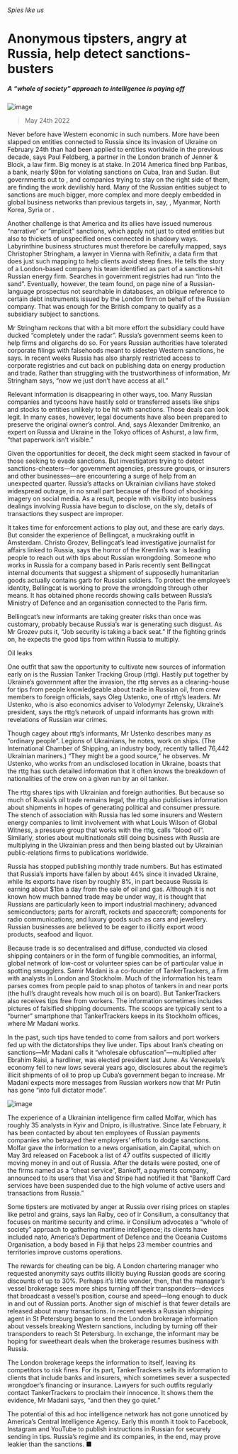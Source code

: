 ###### Spies like us
# Anonymous tipsters, angry at Russia, help detect sanctions-busters 
##### A “whole of society” approach to intelligence is paying off 
![image](images/20220528_IRD001.jpg) 
> May 24th 2022 
Never before have Western economic  in such numbers. More have been slapped on entities connected to Russia since its invasion of Ukraine on February 24th than had been applied to entities worldwide in the previous decade, says Paul Feldberg, a partner in the London branch of Jenner &amp; Block, a law firm. Big money is at stake. In 2014 America fined bnp Paribas, a bank, nearly $9bn for violating sanctions on Cuba, Iran and Sudan. But governments out to , and companies trying to stay on the right side of them, are finding the work devilishly hard. Many of the Russian entities subject to sanctions are much bigger, more complex and more deeply embedded in global business networks than previous targets in, say, , Myanmar, North Korea, Syria or .
Another challenge is that America and its allies have issued numerous “narrative” or “implicit” sanctions, which apply not just to cited entities but also to thickets of unspecified ones connected in shadowy ways. Labyrinthine business structures must therefore be carefully mapped, says Christopher Stringham, a lawyer in Vienna with Refinitiv, a data firm that does just such mapping to help clients avoid steep fines. He tells the story of a London-based company his team identified as part of a sanctions-hit Russian energy firm. Searches in government registries had run “into the sand”. Eventually, however, the team found, on page nine of a Russian-language prospectus not searchable in databases, an oblique reference to certain debt instruments issued by the London firm on behalf of the Russian company. That was enough for the British company to qualify as a subsidiary subject to sanctions. 
Mr Stringham reckons that with a bit more effort the subsidiary could have ducked “completely under the radar”. Russia’s government seems keen to help firms and oligarchs do so. For years Russian authorities have tolerated corporate filings with falsehoods meant to sidestep Western sanctions, he says. In recent weeks Russia has also sharply restricted access to corporate registries and cut back on publishing data on energy production and trade. Rather than struggling with the trustworthiness of information, Mr Stringham says, “now we just don’t have access at all.” 
Relevant information is disappearing in other ways, too. Many Russian companies and tycoons have hastily sold or transferred assets like ships and stocks to entities unlikely to be hit with sanctions. Those deals can look legit. In many cases, however, legal documents have also been prepared to preserve the original owner’s control. And, says Alexander Dmitrenko, an expert on Russia and Ukraine in the Tokyo offices of Ashurst, a law firm, “that paperwork isn’t visible.”
Given the opportunities for deceit, the deck might seem stacked in favour of those seeking to evade sanctions. But investigators trying to detect sanctions-cheaters—for government agencies, pressure groups, or insurers and other businesses—are encountering a surge of help from an unexpected quarter. Russia’s attacks on Ukrainian civilians have stoked widespread outrage, in no small part because of the flood of shocking imagery on social media. As a result, people with visibility into business dealings involving Russia have begun to disclose, on the sly, details of transactions they suspect are improper. 
It takes time for enforcement actions to play out, and these are early days. But consider the experience of Bellingcat, a muckraking outfit in Amsterdam. Christo Grozev, Bellingcat’s lead investigative journalist for affairs linked to Russia, says the horror of the Kremlin’s war is leading people to reach out with tips about Russian wrongdoing. Someone who works in Russia for a company based in Paris recently sent Bellingcat internal documents that suggest a shipment of supposedly humanitarian goods actually contains garb for Russian soldiers. To protect the employee’s identity, Bellingcat is working to prove the wrongdoing through other means. It has obtained phone records showing calls between Russia’s Ministry of Defence and an organisation connected to the Paris firm. 
Bellingcat’s new informants are taking greater risks than once was customary, probably because Russia’s war is generating such disgust. As Mr Grozev puts it, “Job security is taking a back seat.” If the fighting grinds on, he expects the good tips from within Russia to multiply.
Oil leaks
One outfit that saw the opportunity to cultivate new sources of information early on is the Russian Tanker Tracking Group (rttg). Hastily put together by Ukraine’s government after the invasion, the rttg serves as a clearing-house for tips from people knowledgeable about trade in Russian oil, from crew members to foreign officials, says Oleg Ustenko, one of rttg’s leaders. Mr Ustenko, who is also economics adviser to Volodymyr Zelensky, Ukraine’s president, says the rttg’s network of unpaid informants has grown with revelations of Russian war crimes.
Though cagey about rttg’s informants, Mr Ustenko describes many as “ordinary people”. Legions of Ukrainians, he notes, work on ships. (The International Chamber of Shipping, an industry body, recently tallied 76,442 Ukrainian mariners.) “They might be a good source,” he observes. Mr Ustenko, who works from an undisclosed location in Ukraine, boasts that the rttg has such detailed information that it often knows the breakdown of nationalities of the crew on a given run by an oil tanker.
The rttg shares tips with Ukrainian and foreign authorities. But because so much of Russia’s oil trade remains legal, the rttg also publicises information about shipments in hopes of generating political and consumer pressure. The stench of association with Russia has led some insurers and Western energy companies to limit involvement with what Louis Wilson of Global Witness, a pressure group that works with the rttg, calls “blood oil”. Similarly, stories about multinationals still doing business with Russia are multiplying in the Ukrainian press and then being blasted out by Ukrainian public-relations firms to publications worldwide.
Russia has stopped publishing monthly trade numbers. But  has estimated that Russia’s imports have fallen by about 44% since it invaded Ukraine, while its exports have risen by roughly 8%, in part because Russia is earning about $1bn a day from the sale of oil and gas. Although it is not known how much banned trade may be under way, it is thought that Russians are particularly keen to import industrial machinery; advanced semiconductors; parts for aircraft, rockets and spacecraft; components for radio communications; and luxury goods such as cars and jewellery. Russian businesses are believed to be eager to illicitly export wood products, seafood and liquor. 
Because trade is so decentralised and diffuse, conducted via closed shipping containers or in the form of fungible commodities, an informal, global network of low-cost or volunteer spies can be of particular value in spotting smugglers. Samir Madani is a co-founder of TankerTrackers, a firm with analysts in London and Stockholm. Much of the information his team parses comes from people paid to snap photos of tankers in and near ports (the hull’s draught reveals how much oil is on board). But TankerTrackers also receives tips free from workers. The information sometimes includes pictures of falsified shipping documents. The scoops are typically sent to a “burner” smartphone that TankerTrackers keeps in its Stockholm offices, where Mr Madani works.
In the past, such tips have tended to come from sailors and port workers fed up with the dictatorships they live under. Tips about Iran’s cheating on sanctions—Mr Madani calls it “wholesale obfuscation”—multiplied after Ebrahim Raisi, a hardliner, was elected president last June. As Venezuela’s economy fell to new lows several years ago, disclosures about the regime’s illicit shipments of oil to prop up Cuba’s government began to increase. Mr Madani expects more messages from Russian workers now that Mr Putin has gone “into full dictator mode”.
![image](images/20220528_IRD002.jpg) 

The experience of a Ukrainian intelligence firm called Molfar, which has roughly 35 analysts in Kyiv and Dnipro, is illustrative. Since late February, it has been contacted by about ten employees of Russian payments companies who betrayed their employers’ efforts to dodge sanctions. Molfar gave the information to a news organisation, ain.Capital, which on May 3rd released on Facebook a list of 47 outfits suspected of illicitly moving money in and out of Russia. After the details were posted, one of the firms named as a “cheat service”, Bankoff, a payments company, announced to its users that Visa and Stripe had notified it that “Bankoff Card services have been suspended due to the high volume of active users and transactions from Russia.”
Some tipsters are motivated by anger at Russia over rising prices on staples like petrol and grains, says Ian Ralby, ceo of ir Consilium, a consultancy that focuses on maritime security and crime. ir Consilium advocates a “whole of society” approach to gathering maritime intelligence; its clients have included nato, America’s Department of Defence and the Oceania Customs Organisation, a body based in Fiji that helps 23 member countries and territories improve customs operations.
The rewards for cheating can be big. A London chartering manager who requested anonymity says outfits illicitly buying Russian goods are scoring discounts of up to 30%. Perhaps it’s little wonder, then, that the manager’s vessel brokerage sees more ships turning off their transponders—devices that broadcast a vessel’s position, course and speed—long enough to duck in and out of Russian ports. Another sign of mischief is that fewer details are released about many transactions. In recent weeks a Russian shipping agent in St Petersburg began to send the London brokerage information about vessels breaking Western sanctions, including by turning off their transponders to reach St Petersburg. In exchange, the informant may be hoping for sweetheart deals when the brokerage resumes business with Russia.
The London brokerage keeps the information to itself, leaving its competitors to risk fines. For its part, TankerTrackers sells its information to clients that include banks and insurers, which sometimes sever a suspected wrongdoer’s financing or insurance. Lawyers for such outfits regularly contact TankerTrackers to proclaim their innocence. It shows them the evidence, Mr Madani says, “and then they go quiet.” 
The potential of this ad hoc intelligence network has not gone unnoticed by America’s Central Intelligence Agency. Early this month it took to Facebook, Instagram and YouTube to publish instructions in Russian for securely sending in tips. Russia’s regime and its companies, in the end, may prove leakier than the sanctions. ■

